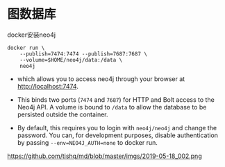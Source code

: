 # 图数据库

docker安装neo4j

```console
docker run \
    --publish=7474:7474 --publish=7687:7687 \
    --volume=$HOME/neo4j/data:/data \
    neo4j
```

- which allows you to access neo4j through your browser at [http://localhost:7474](http://localhost:7474/).

- This binds two ports (`7474` and `7687`) for HTTP and Bolt access to the Neo4j API. A volume is bound to `/data` to allow the database to be persisted outside the container.

- By default, this requires you to login with `neo4j/neo4j` and change the password. You can, for development purposes, disable authentication by passing `--env=NEO4J_AUTH=none` to docker run.

https://github.com/tishq/md/blob/master/imgs/2019-05-18_002.png

